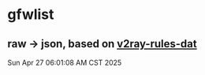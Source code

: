 # gfwlist
## raw -> json, based on [v2ray-rules-dat](https://github.com/Loyalsoldier/v2ray-rules-dat)
Sun Apr 27 06:01:08 AM CST 2025

